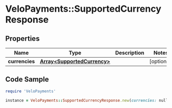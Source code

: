 # VeloPayments::SupportedCurrencyResponse

## Properties

Name | Type | Description | Notes
------------ | ------------- | ------------- | -------------
**currencies** | [**Array&lt;SupportedCurrency&gt;**](SupportedCurrency.md) |  | [optional] 

## Code Sample

```ruby
require 'VeloPayments'

instance = VeloPayments::SupportedCurrencyResponse.new(currencies: null)
```


